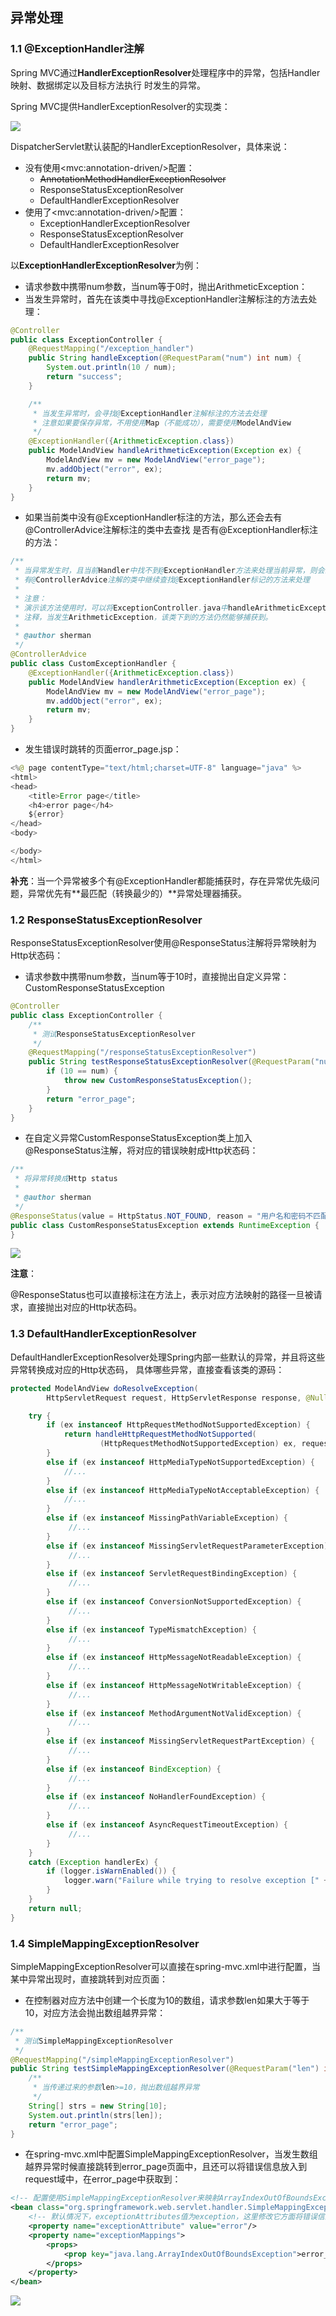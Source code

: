 ## 异常处理

### 1.1 @ExceptionHandler注解
Spring MVC通过**HandlerExceptionResolver**处理程序中的异常，包括Handler映射、数据绑定以及目标方法执行
时发生的异常。

Spring MVC提供HandlerExceptionResolver的实现类：

![](imgs/hierarchy_handler_exception_resolver.png)

DispatcherServlet默认装配的HandlerExceptionResolver，具体来说：
- 没有使用\<mvc:annotation-driven/\>配置：
    - ~~AnnotationMethodHandlerExceptionResolver~~
    - ResponseStatusExceptionResolver
    - DefaultHandlerExceptionResolver
- 使用了\<mvc:annotation-driven/\>配置：
    - ExceptionHandlerExceptionResolver
    - ResponseStatusExceptionResolver
    - DefaultHandlerExceptionResolver
    

以**ExceptionHandlerExceptionResolver**为例：
- 请求参数中携带num参数，当num等于0时，抛出ArithmeticException：
- 当发生异常时，首先在该类中寻找@ExceptionHandler注解标注的方法去处理：
```java
@Controller
public class ExceptionController {
    @RequestMapping("/exception_handler")
    public String handleException(@RequestParam("num") int num) {
        System.out.println(10 / num);
        return "success";
    }

    /**
     * 当发生异常时，会寻找@ExceptionHandler注解标注的方法去处理
     * 注意如果要保存异常，不用使用Map（不能成功），需要使用ModelAndView
     */
    @ExceptionHandler({ArithmeticException.class})
    public ModelAndView handleArithmeticException(Exception ex) {
        ModelAndView mv = new ModelAndView("error_page");
        mv.addObject("error", ex);
        return mv;
    }
}
```
- 如果当前类中没有@ExceptionHandler标注的方法，那么还会去有@ControllerAdvice注解标注的类中去查找
是否有@ExceptionHandler标注的方法：
```java
/**
 * 当异常发生时，且当前Handler中找不到@ExceptionHandler方法来处理当前异常，则会去
 * 有@ControllerAdvice注解的类中继续查找@ExceptionHandler标记的方法来处理
 *
 * 注意：
 * 演示该方法使用时，可以将ExceptionController.java中handleArithmeticException方法
 * 注释，当发生ArithmeticException，该类下到的方法仍然能够捕获到。
 *
 * @author sherman
 */
@ControllerAdvice
public class CustomExceptionHandler {
    @ExceptionHandler({ArithmeticException.class})
    public ModelAndView handlerArithmeticException(Exception ex) {
        ModelAndView mv = new ModelAndView("error_page");
        mv.addObject("error", ex);
        return mv;
    }
}
```
- 发生错误时跳转的页面error_page.jsp：
```java
<%@ page contentType="text/html;charset=UTF-8" language="java" %>
<html>
<head>
    <title>Error page</title>
    <h4>error page</h4>
    ${error}
</head>
<body>

</body>
</html>
```
**补充**：当一个异常被多个有@ExceptionHandler都能捕获时，存在异常优先级问题，异常优先有**最匹配（转换最少的）**异常处理器捕获。

### 1.2 ResponseStatusExceptionResolver
ResponseStatusExceptionResolver使用@ResponseStatus注解将异常映射为Http状态码：
- 请求参数中携带num参数，当num等于10时，直接抛出自定义异常：CustomResponseStatusException
```java
@Controller
public class ExceptionController {
    /**
     * 测试ResponseStatusExceptionResolver
     */
    @RequestMapping("/responseStatusExceptionResolver")
    public String testResponseStatusExceptionResolver(@RequestParam("num") int num) {
        if (10 == num) {
            throw new CustomResponseStatusException();
        }
        return "error_page";
    }
}
```
- 在自定义异常CustomResponseStatusException类上加入@ResponseStatus注解，将对应的错误映射成Http状态码：
```java
/**
 * 将异常转换成Http status
 *
 * @author sherman
 */
@ResponseStatus(value = HttpStatus.NOT_FOUND, reason = "用户名和密码不匹配")
public class CustomResponseStatusException extends RuntimeException {
}
```
![](imgs/response_status_exception.png)

**注意**：

@ResponseStatus也可以直接标注在方法上，表示对应方法映射的路径一旦被请求，直接抛出对应的Http状态码。

### 1.3 DefaultHandlerExceptionResolver
DefaultHandlerExceptionResolver处理Spring内部一些默认的异常，并且将这些异常转换成对应的Http状态码，
具体哪些异常，直接查看该类的源码：

```java
protected ModelAndView doResolveException(
        HttpServletRequest request, HttpServletResponse response, @Nullable Object handler, Exception ex) {

    try {
        if (ex instanceof HttpRequestMethodNotSupportedException) {
            return handleHttpRequestMethodNotSupported(
                    (HttpRequestMethodNotSupportedException) ex, request, response, handler);
        }
        else if (ex instanceof HttpMediaTypeNotSupportedException) {
            //...
        }
        else if (ex instanceof HttpMediaTypeNotAcceptableException) {
            //...
        }
        else if (ex instanceof MissingPathVariableException) {
             //...
        }
        else if (ex instanceof MissingServletRequestParameterException) {
             //...
        }
        else if (ex instanceof ServletRequestBindingException) {
             //...
        }
        else if (ex instanceof ConversionNotSupportedException) {
             //...
        }
        else if (ex instanceof TypeMismatchException) {
             //...
        }
        else if (ex instanceof HttpMessageNotReadableException) {
             //...
        }
        else if (ex instanceof HttpMessageNotWritableException) {
             //...
        }
        else if (ex instanceof MethodArgumentNotValidException) {
             //...
        }
        else if (ex instanceof MissingServletRequestPartException) {
             //...
        }
        else if (ex instanceof BindException) {
             //...
        }
        else if (ex instanceof NoHandlerFoundException) {
             //...
        }
        else if (ex instanceof AsyncRequestTimeoutException) {
             //...
        }
    }
    catch (Exception handlerEx) {
        if (logger.isWarnEnabled()) {
            logger.warn("Failure while trying to resolve exception [" + ex.getClass().getName() + "]", handlerEx);
        }
    }
    return null;
}
```

### 1.4 SimpleMappingExceptionResolver
SimpleMappingExceptionResolver可以直接在spring-mvc.xml中进行配置，当某中异常出现时，直接跳转到对应页面：
- 在控制器对应方法中创建一个长度为10的数组，请求参数len如果大于等于10，对应方法会抛出数组越界异常：
```java
/**
 * 测试SimpleMappingExceptionResolver
 */
@RequestMapping("/simpleMappingExceptionResolver")
public String testSimpleMappingExceptionResolver(@RequestParam("len") int len) {
    /**
     * 当传递过来的参数len>=10，抛出数组越界异常
     */
    String[] strs = new String[10];
    System.out.println(strs[len]);
    return "error_page";
}
```
- 在spring-mvc.xml中配置SimpleMappingExceptionResolver，当发生数组越界异常时候直接跳转到error_page页面中，且还可以将错误信息放入到request域中，在error_page中获取到：
```xml
<!-- 配置使用SimpleMappingExceptionResolver来映射ArrayIndexOutOfBoundsException -->
<bean class="org.springframework.web.servlet.handler.SimpleMappingExceptionResolver">
    <!-- 默认情况下，exceptionAttributes值为exception，这里修改它方面将错误信息传递当error_page中 -->
    <property name="exceptionAttribute" value="error"/>
    <property name="exceptionMappings">
        <props>
            <prop key="java.lang.ArrayIndexOutOfBoundsException">error_page</prop>
        </props>
    </property>
</bean>
```
![](imgs/simple_mapping_exception_resolver.png)

